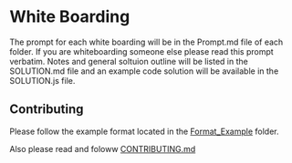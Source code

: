 # White Boarding
The prompt for each white boarding will be in the Prompt.md file of each folder. If you are whiteboarding someone else please read this prompt verbatim.
Notes and general soltuion outline will be listed in the SOLUTION.md file and an example code solution will be available in the SOLUTION.js file.

## Contributing
Please follow the example format located in the [Format_Example](https://github.com/JClutch/Test-Bank/tree/master/Whiteboarding/Format_Example) folder.

Also please read and foloww [CONTRIBUTING.md](https://github.com/JClutch/Test-Bank/blob/master/CONTRIBUTING.md)
